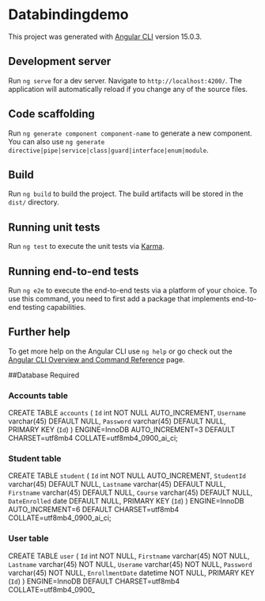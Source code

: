 # Databindingdemo

This project was generated with [Angular CLI](https://github.com/angular/angular-cli) version 15.0.3.

## Development server

Run `ng serve` for a dev server. Navigate to `http://localhost:4200/`. The application will automatically reload if you change any of the source files.

## Code scaffolding

Run `ng generate component component-name` to generate a new component. You can also use `ng generate directive|pipe|service|class|guard|interface|enum|module`.

## Build

Run `ng build` to build the project. The build artifacts will be stored in the `dist/` directory.

## Running unit tests

Run `ng test` to execute the unit tests via [Karma](https://karma-runner.github.io).

## Running end-to-end tests

Run `ng e2e` to execute the end-to-end tests via a platform of your choice. To use this command, you need to first add a package that implements end-to-end testing capabilities.

## Further help

To get more help on the Angular CLI use `ng help` or go check out the [Angular CLI Overview and Command Reference](https://angular.io/cli) page.

##Database Required

### Accounts table
CREATE TABLE `accounts` (
  `Id` int NOT NULL AUTO_INCREMENT,
  `Username` varchar(45) DEFAULT NULL,
  `Password` varchar(45) DEFAULT NULL,
  PRIMARY KEY (`Id`)
) ENGINE=InnoDB AUTO_INCREMENT=3 DEFAULT CHARSET=utf8mb4 COLLATE=utf8mb4_0900_ai_ci;
### Student table
CREATE TABLE `student` (
  `Id` int NOT NULL AUTO_INCREMENT,
  `StudentId` varchar(45) DEFAULT NULL,
  `Lastname` varchar(45) DEFAULT NULL,
  `Firstname` varchar(45) DEFAULT NULL,
  `Course` varchar(45) DEFAULT NULL,
  `DateEnrolled` date DEFAULT NULL,
  PRIMARY KEY (`Id`)
) ENGINE=InnoDB AUTO_INCREMENT=6 DEFAULT CHARSET=utf8mb4 COLLATE=utf8mb4_0900_ai_ci;
### User table
CREATE TABLE `user` (
  `Id` int NOT NULL,
  `Firstname` varchar(45) NOT NULL,
  `Lastname` varchar(45) NOT NULL,
  `Userame` varchar(45) NOT NULL,
  `Password` varchar(45) NOT NULL,
  `EnrollmentDate` datetime NOT NULL,
  PRIMARY KEY (`Id`)
) ENGINE=InnoDB DEFAULT CHARSET=utf8mb4 COLLATE=utf8mb4_0900_

